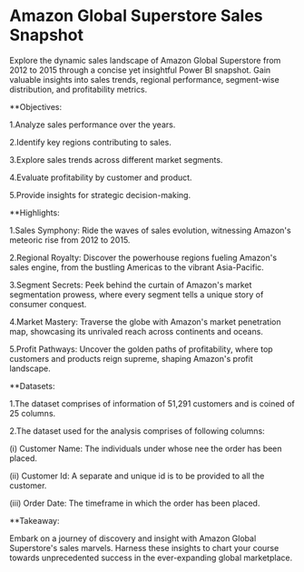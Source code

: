 # Amazon Global Superstore Sales Snapshot


Explore the dynamic sales landscape of Amazon Global Superstore from 2012 to 2015 through a concise yet insightful Power BI snapshot. Gain valuable insights into sales trends, regional performance, segment-wise distribution, and profitability metrics.


**Objectives:


1.Analyze sales performance over the years.

2.Identify key regions contributing to sales.

3.Explore sales trends across different market segments.

4.Evaluate profitability by customer and product.

5.Provide insights for strategic decision-making.


**Highlights:


1.Sales Symphony:
Ride the waves of sales evolution, witnessing Amazon's meteoric rise from 2012 to 2015.

2.Regional Royalty:
Discover the powerhouse regions fueling Amazon's sales engine, from the bustling Americas to the vibrant Asia-Pacific.

3.Segment Secrets:
Peek behind the curtain of Amazon's market segmentation prowess, where every segment tells a unique story of consumer conquest.

4.Market Mastery:
Traverse the globe with Amazon's market penetration map, showcasing its unrivaled reach across continents and oceans.

5.Profit Pathways: 
Uncover the golden paths of profitability, where top customers and products reign supreme, shaping Amazon's profit landscape.


**Datasets:


1.The dataset comprises of information of 51,291 customers and is coined of 25 columns.

2.The dataset used for the analysis comprises of following columns:

  (i)   Customer Name: The individuals under whose nee the order has been placed.
  
  (ii)  Customer Id: A separate and unique id is to be provided to all the customer.
  
  (iii) Order Date: The timeframe in which the order has been placed.


**Takeaway:


Embark on a journey of discovery and insight with Amazon Global Superstore's sales marvels. Harness these insights to chart your course towards unprecedented success in the ever-expanding global marketplace.

